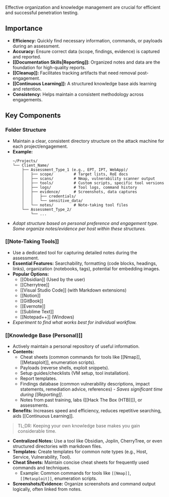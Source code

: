 Effective organization and knowledge management are crucial for efficient and successful penetration testing.

## Importance

- **Efficiency:** Quickly find necessary information, commands, or payloads during an assessment.
- **Accuracy:** Ensure correct data (scope, findings, evidence) is captured and reported.
- **[[Documentation Skills|Reporting]]:** Organized notes and data are the foundation for high-quality reports.
- **[[Cleanup]]:** Facilitates tracking artifacts that need removal post-engagement.
- **[[Continuous Learning]]:** A structured knowledge base aids learning and retention.
- **Consistency:** Helps maintain a consistent methodology across engagements.

## Key Components

### Folder Structure

- Maintain a clear, consistent directory structure on the attack machine for each project/engagement.
- **Example:**
    ```shell
    ~/Projects/
    └── Client_Name/
        ├── Assessment_Type_1 (e.g., EPT, IPT, WebApp)/
        │   ├── scope/         # Target lists, RoE docs
        │   ├── scans/         # Nmap, vulnerability scanner output
        │   ├── tools/         # Custom scripts, specific tool versions
        │   ├── logs/          # Tool logs, command history
        │   ├── evidence/      # Screenshots, data captures
        │   │   ├── credentials/
        │   │   └── sensitive_data/
        │   └── notes/         # Note-taking tool files
        └── Assessment_Type_2/
            └── ...
    ```
- *Adapt structure based on personal preference and engagement type. Some organize notes/evidence per host within these structures.*

### [[Note-Taking Tools]]

- Use a dedicated tool for capturing detailed notes during the assessment.
- **Essential Features:** Searchability, formatting (code blocks, headings, links), organization (notebooks, tags), potential for embedding images.
- **Popular Options:**
    - [[Obsidian]] (Used by the user)
    - [[Cherrytree]]
    - [[Visual Studio Code]] (with Markdown extensions)
    - [[Notion]]
    - [[GitBook]]
    - [[Evernote]]
    - [[Sublime Text]]
    - [[Notepad++]] (Windows)
- *Experiment to find what works best for individual workflow.*

### [[Knowledge Base (Personal)]]

- Actively maintain a personal repository of useful information.
- **Contents:**
    - Cheat sheets (common commands for tools like [[Nmap]], [[Metasploit]], enumeration scripts).
    - Payloads (reverse shells, exploit snippets).
    - Setup guides/checklists (VM setup, tool installation).
    - Report templates.
    - Findings database (common vulnerability descriptions, impact statements, remediation advice, references) - *Saves significant time during [[Reporting]]*.
    - Notes from past training, labs ([[Hack The Box (HTB)]]), or assessments.
- **Benefits:** Increases speed and efficiency, reduces repetitive searching, aids [[Continuous Learning]].

> TL;DR: Keeping your own knowledge base makes you gain considerable time.

*   **Centralized Notes:** Use a tool like Obsidian, Joplin, CherryTree, or even structured directories with markdown files.
*   **Templates:** Create templates for common note types (e.g., Host, Service, Vulnerability, Tool).
*   **Cheat Sheets:** Maintain concise cheat sheets for frequently used commands and techniques.
    - Example: Common commands for tools like `[[Nmap]]`, `[[Metasploit]]`, enumeration scripts.
*   **Screenshots/Evidence:** Organize screenshots and command output logically, often linked from notes. 